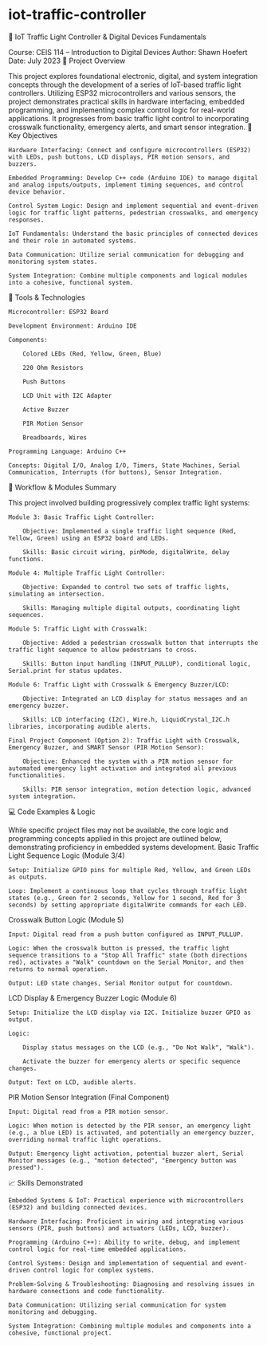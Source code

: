 # iot-traffic-controller
🚦 IoT Traffic Light Controller & Digital Devices Fundamentals

Course: CEIS 114 – Introduction to Digital Devices
Author: Shawn Hoefert
Date: July 2023
📌 Project Overview

This project explores foundational electronic, digital, and system integration concepts through the development of a series of IoT-based traffic light controllers. Utilizing ESP32 microcontrollers and various sensors, the project demonstrates practical skills in hardware interfacing, embedded programming, and implementing complex control logic for real-world applications. It progresses from basic traffic light control to incorporating crosswalk functionality, emergency alerts, and smart sensor integration.
🎯 Key Objectives

    Hardware Interfacing: Connect and configure microcontrollers (ESP32) with LEDs, push buttons, LCD displays, PIR motion sensors, and buzzers.

    Embedded Programming: Develop C++ code (Arduino IDE) to manage digital and analog inputs/outputs, implement timing sequences, and control device behavior.

    Control System Logic: Design and implement sequential and event-driven logic for traffic light patterns, pedestrian crosswalks, and emergency responses.

    IoT Fundamentals: Understand the basic principles of connected devices and their role in automated systems.

    Data Communication: Utilize serial communication for debugging and monitoring system states.

    System Integration: Combine multiple components and logical modules into a cohesive, functional system.

🔧 Tools & Technologies

    Microcontroller: ESP32 Board

    Development Environment: Arduino IDE

    Components:

        Colored LEDs (Red, Yellow, Green, Blue)

        220 Ohm Resistors

        Push Buttons

        LCD Unit with I2C Adapter

        Active Buzzer

        PIR Motion Sensor

        Breadboards, Wires

    Programming Language: Arduino C++

    Concepts: Digital I/O, Analog I/O, Timers, State Machines, Serial Communication, Interrupts (for buttons), Sensor Integration.

🔄 Workflow & Modules Summary

This project involved building progressively complex traffic light systems:

    Module 3: Basic Traffic Light Controller:

        Objective: Implemented a single traffic light sequence (Red, Yellow, Green) using an ESP32 board and LEDs.

        Skills: Basic circuit wiring, pinMode, digitalWrite, delay functions.

    Module 4: Multiple Traffic Light Controller:

        Objective: Expanded to control two sets of traffic lights, simulating an intersection.

        Skills: Managing multiple digital outputs, coordinating light sequences.

    Module 5: Traffic Light with Crosswalk:

        Objective: Added a pedestrian crosswalk button that interrupts the traffic light sequence to allow pedestrians to cross.

        Skills: Button input handling (INPUT_PULLUP), conditional logic, Serial.print for status updates.

    Module 6: Traffic Light with Crosswalk & Emergency Buzzer/LCD:

        Objective: Integrated an LCD display for status messages and an emergency buzzer.

        Skills: LCD interfacing (I2C), Wire.h, LiquidCrystal_I2C.h libraries, incorporating audible alerts.

    Final Project Component (Option 2): Traffic Light with Crosswalk, Emergency Buzzer, and SMART Sensor (PIR Motion Sensor):

        Objective: Enhanced the system with a PIR motion sensor for automated emergency light activation and integrated all previous functionalities.

        Skills: PIR sensor integration, motion detection logic, advanced system integration.

💻 Code Examples & Logic

While specific project files may not be available, the core logic and programming concepts applied in this project are outlined below, demonstrating proficiency in embedded systems development.
Basic Traffic Light Sequence Logic (Module 3/4)

    Setup: Initialize GPIO pins for multiple Red, Yellow, and Green LEDs as outputs.

    Loop: Implement a continuous loop that cycles through traffic light states (e.g., Green for 2 seconds, Yellow for 1 second, Red for 3 seconds) by setting appropriate digitalWrite commands for each LED.

Crosswalk Button Logic (Module 5)

    Input: Digital read from a push button configured as INPUT_PULLUP.

    Logic: When the crosswalk button is pressed, the traffic light sequence transitions to a "Stop All Traffic" state (both directions red), activates a "Walk" countdown on the Serial Monitor, and then returns to normal operation.

    Output: LED state changes, Serial Monitor output for countdown.

LCD Display & Emergency Buzzer Logic (Module 6)

    Setup: Initialize the LCD display via I2C. Initialize buzzer GPIO as output.

    Logic:

        Display status messages on the LCD (e.g., "Do Not Walk", "Walk").

        Activate the buzzer for emergency alerts or specific sequence changes.

    Output: Text on LCD, audible alerts.

PIR Motion Sensor Integration (Final Component)

    Input: Digital read from a PIR motion sensor.

    Logic: When motion is detected by the PIR sensor, an emergency light (e.g., a blue LED) is activated, and potentially an emergency buzzer, overriding normal traffic light operations.

    Output: Emergency light activation, potential buzzer alert, Serial Monitor messages (e.g., "motion detected", "Emergency button was pressed").

📈 Skills Demonstrated

    Embedded Systems & IoT: Practical experience with microcontrollers (ESP32) and building connected devices.

    Hardware Interfacing: Proficient in wiring and integrating various sensors (PIR, push buttons) and actuators (LEDs, LCD, buzzer).

    Programming (Arduino C++): Ability to write, debug, and implement control logic for real-time embedded applications.

    Control Systems: Design and implementation of sequential and event-driven control logic for complex systems.

    Problem-Solving & Troubleshooting: Diagnosing and resolving issues in hardware connections and code functionality.

    Data Communication: Utilizing serial communication for system monitoring and debugging.

    System Integration: Combining multiple modules and components into a cohesive, functional project.
